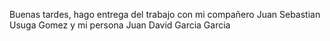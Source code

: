Buenas tardes, hago entrega del trabajo con mi compañero Juan Sebastian Usuga Gomez y mi persona Juan David Garcia Garcia
